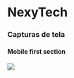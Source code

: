# NexyTech


### Capturas de tela
#### Mobile first section
<img src="https://cdn.discordapp.com/attachments/694618905838092319/1040792034774093864/31313.png">
